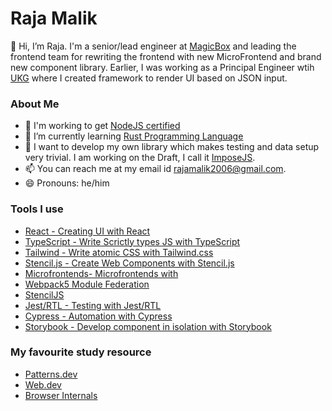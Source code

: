 # Raja Malik 

👋 Hi, I’m Raja. I'm a senior/lead engineer at [MagicBox](www.getmagicbox.com) and leading the frontend team for rewriting the frontend with new MicroFrontend and brand new component library. Earlier, I was working as a Principal Engineer wtih [UKG](www.ukg.com) where I created framework to render UI based on JSON input. 

### About Me

- 👀 I'm working to get [NodeJS certified](https://training.linuxfoundation.org/certification/jsnad/)
- 🌱 I’m currently learning [Rust Programming Language](https://www.rust-lang.org/)
- 💞️ I want to develop my own library which makes testing and data setup very trivial. I am working on the Draft, I call it [ImposeJS](https://docs.google.com/document/d/1iH5IOJvEcFiaDisv9VziH8XiSLbzaVGLou6ruId_24Q/edit). 
- 📫 You can reach me at my email id rajamalik2006@gmail.com.
- 😄 Pronouns: he/him

### Tools I use

* [React - Creating UI with React](https://reactjs.org/)
* [TypeScript - Write Scrictly types JS with TypeScript](https://www.typescriptlang.org/)
* [Tailwind - Write atomic CSS with Tailwind.css](https://tailwindcss.com/)
* [Stencil.js - Create Web Components with Stencil.js](https://stenciljs.com/)
* [Microfrontends- Microfrontends with](www.microfrontends.com)
 *  [Webpack5 Module Federation](https://webpack.js.org/concepts/module-federation/)
 *  [StencilJS](https://stenciljs.com/)
* [Jest/RTL - Testing with Jest/RTL](https://jestjs.io/)
* [Cypress - Automation with Cypress](https://www.cypress.io/)
* [Storybook - Develop component in isolation with Storybook](https://storybook.js.org/)


### My favourite study resource
- [Patterns.dev](https://patterns.dev)
- [Web.dev](web.dev)
- [Browser Internals](https://twitter.com/addyosmani/status/1492398000500404227?lang=en)

<!---
raajamalik/raajamalik is a ✨ special ✨ repository because its `README.md` (this file) appears on your GitHub profile.
You can click the Preview link to take a look at your changes.
--->
